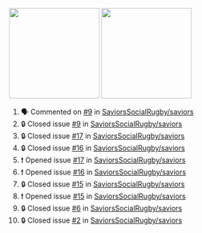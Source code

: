 <a href="https://github.com/notdodo"><img src="https://github-readme-stats.vercel.app/api?username=notdodo&count_private=true&theme=dark" height="180" /></a> <a href="https://github.com/notdodo"><img src="https://github-readme-stats.vercel.app/api/top-langs/?username=notdodo&langs_count=8&theme=dark&hide=tex,java,html,css&layout=compact" height="180" /></a>

<!--START_SECTION:activity-->
1. 🗣 Commented on [#9](https://github.com/SaviorsSocialRugby/saviors/issues/9#issuecomment-1826864053) in [SaviorsSocialRugby/saviors](https://github.com/SaviorsSocialRugby/saviors)
2. 🔒 Closed issue [#9](https://github.com/SaviorsSocialRugby/saviors/issues/9) in [SaviorsSocialRugby/saviors](https://github.com/SaviorsSocialRugby/saviors)
3. 🔒 Closed issue [#17](https://github.com/SaviorsSocialRugby/saviors/issues/17) in [SaviorsSocialRugby/saviors](https://github.com/SaviorsSocialRugby/saviors)
4. 🔒 Closed issue [#16](https://github.com/SaviorsSocialRugby/saviors/issues/16) in [SaviorsSocialRugby/saviors](https://github.com/SaviorsSocialRugby/saviors)
5. ❗ Opened issue [#17](https://github.com/SaviorsSocialRugby/saviors/issues/17) in [SaviorsSocialRugby/saviors](https://github.com/SaviorsSocialRugby/saviors)
6. ❗ Opened issue [#16](https://github.com/SaviorsSocialRugby/saviors/issues/16) in [SaviorsSocialRugby/saviors](https://github.com/SaviorsSocialRugby/saviors)
7. 🔒 Closed issue [#15](https://github.com/SaviorsSocialRugby/saviors/issues/15) in [SaviorsSocialRugby/saviors](https://github.com/SaviorsSocialRugby/saviors)
8. ❗ Opened issue [#15](https://github.com/SaviorsSocialRugby/saviors/issues/15) in [SaviorsSocialRugby/saviors](https://github.com/SaviorsSocialRugby/saviors)
9. 🔒 Closed issue [#6](https://github.com/SaviorsSocialRugby/saviors/issues/6) in [SaviorsSocialRugby/saviors](https://github.com/SaviorsSocialRugby/saviors)
10. 🔒 Closed issue [#2](https://github.com/SaviorsSocialRugby/saviors/issues/2) in [SaviorsSocialRugby/saviors](https://github.com/SaviorsSocialRugby/saviors)
<!--END_SECTION:activity-->

